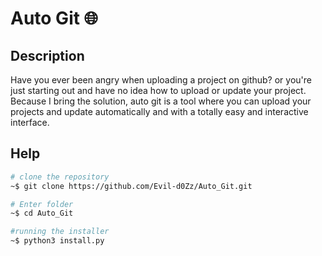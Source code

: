# Auto Git 🌐

## Description

Have you ever been angry when uploading a project on github? or you're just starting out and have no idea how to upload or update your project. Because I bring the solution, auto git is a tool where you can upload your projects and update automatically and with a totally easy and interactive interface.

## Help
```bash
# clone the repository
~$ git clone https://github.com/Evil-d0Zz/Auto_Git.git

# Enter folder
~$ cd Auto_Git

#running the installer
~$ python3 install.py
```

